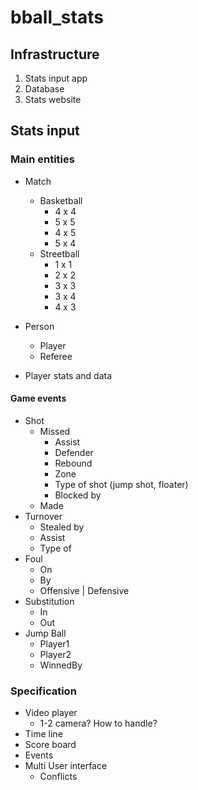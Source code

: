 # bball_stats

## Infrastructure

1. Stats input app
2. Database
3. Stats website

## Stats input

### Main entities

- Match
  - Basketball
    - 4 x 4
    - 5 x 5
    - 4 x 5
    - 5 x 4
  - Streetball
    - 1 x 1
    - 2 x 2
    - 3 x 3
    - 3 x 4
    - 4 x 3  

- Person
  - Player
  - Referee

- Player stats and data

#### Game events

- Shot
  - Missed
    - Assist 
    - Defender
    - Rebound
    - Zone
    - Type of shot (jump shot, floater) 
    - Blocked by
  - Made
- Turnover
  - Stealed by
  - Assist
  - Type of
- Foul
  - On 
  - By
  - Offensive | Defensive
- Substitution
  - In
  - Out 
- Jump Ball
  - Player1
  - Player2
  - WinnedBy 

### Specification

- Video player
  - 1-2 camera? How to handle?
- Time line
- Score board
- Events
- Multi User interface
  - Conflicts 
